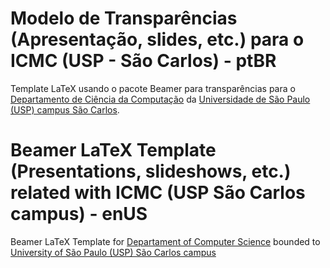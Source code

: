 # Modelo de Transparências (Apresentação, slides, etc.) para o ICMC (USP - São Carlos) - ptBR
Template LaTeX usando o pacote Beamer para transparências para o [Departamento de Ciência da Computação](http://www.icmc.usp.br/institucional/estrutura-administrativa/departamentos/scc) da [Universidade de São Paulo (USP) campus São Carlos](http://www.icmc.usp.br/).

# Beamer LaTeX Template (Presentations, slideshows, etc.) related with ICMC (USP São Carlos campus) - enUS
Beamer LaTeX Template for [Departament of Computer Science](http://www.icmc.usp.br/institucional/estrutura-administrativa/departamentos/scc) bounded to [University of São Paulo (USP) São Carlos campus](http://www.icmc.usp.br/)
